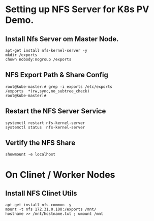 # Setting up NFS Server for K8s PV Demo. 

## Install Nfs Server om Master Node.
```
apt-get install nfs-kernel-server -y 
mkdir /exports
chown nobody:nogroup /exports
```

## NFS Export Path & Share Config
```
root@kube-master:# grep -i exports /etc/exports
/exports  *(rw,sync,no_subtree_check)
root@kube-master:#
```

## Restart the NFS Server Service
```
systemctl restart nfs-kernel-server
systemctl status  nfs-kernel-server
```

## Vertify the NFS Share
```
showmount -e localhost 
```


# On Clinet / Worker Nodes 

## Install NFS Clinet Utils 
```
apt-get install nfs-common -y
mount -t nfs 172.31.0.100:/exports /mnt/
hostname >> /mnt/hostname.txt ; umount /mnt
```
